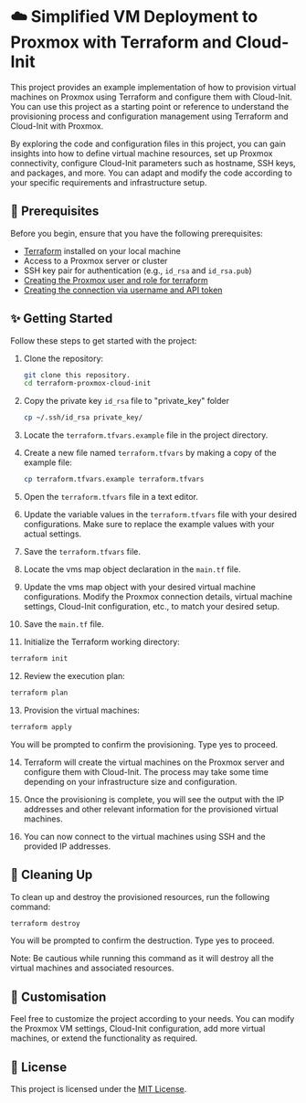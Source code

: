 # ☁️ Simplified VM Deployment to Proxmox with Terraform and Cloud-Init

This project provides an example implementation of how to provision virtual machines on Proxmox using Terraform and configure them with Cloud-Init. You can use this project as a starting point or reference to understand the provisioning process and configuration management using Terraform and Cloud-Init with Proxmox.

By exploring the code and configuration files in this project, you can gain insights into how to define virtual machine resources, set up Proxmox connectivity, configure Cloud-Init parameters such as hostname, SSH keys, and packages, and more. You can adapt and modify the code according to your specific requirements and infrastructure setup.

## 🔧 Prerequisites

Before you begin, ensure that you have the following prerequisites:

- [Terraform](https://www.terraform.io/downloads.html) installed on your local machine
- Access to a Proxmox server or cluster
- SSH key pair for authentication (e.g., `id_rsa` and `id_rsa.pub`)
- [Creating the Proxmox user and role for terraform](https://registry.terraform.io/providers/Telmate/proxmox/latest/docs#creating-the-proxmox-user-and-role-for-terraform)
- [Creating the connection via username and API token](https://registry.terraform.io/providers/Telmate/proxmox/latest/docs#creating-the-connection-via-username-and-api-token)

## ✨ Getting Started

Follow these steps to get started with the project:

1. Clone the repository:

   ```bash
   git clone this repository.
   cd terraform-proxmox-cloud-init
   ```

2. Copy the private key `id_rsa` file to "private_key" folder

   ```bash
   cp ~/.ssh/id_rsa private_key/
   ```

3. Locate the `terraform.tfvars.example` file in the project directory.

4. Create a new file named `terraform.tfvars` by making a copy of the example file:

   ```bash
   cp terraform.tfvars.example terraform.tfvars
   ```

5. Open the `terraform.tfvars` file in a text editor.

6. Update the variable values in the `terraform.tfvars` file with your desired configurations. Make sure to replace the example values with your actual settings.

7. Save the `terraform.tfvars` file.

8.  Locate the vms map object declaration in the `main.tf` file.

9. Update the vms map object with your desired virtual machine configurations. Modify the Proxmox connection details, virtual machine settings, Cloud-Init configuration, etc., to match your desired setup.

10. Save the `main.tf` file.

11. Initialize the Terraform working directory:

   ```bash
   terraform init
   ```

12. Review the execution plan:

   ```bash
   terraform plan
   ```

13. Provision the virtual machines:

   ```bash
   terraform apply
   ```

You will be prompted to confirm the provisioning. Type yes to proceed.

14. Terraform will create the virtual machines on the Proxmox server and configure them with Cloud-Init. The process may take some time depending on your infrastructure size and configuration.

15. Once the provisioning is complete, you will see the output with the IP addresses and other relevant information for the provisioned virtual machines.

16. You can now connect to the virtual machines using SSH and the provided IP addresses.

## 🧹 Cleaning Up

To clean up and destroy the provisioned resources, run the following command:

   ```bash
   terraform destroy
   ```

You will be prompted to confirm the destruction. Type yes to proceed.

Note: Be cautious while running this command as it will destroy all the virtual machines and associated resources.

## 🎨 Customisation

Feel free to customize the project according to your needs. You can modify the Proxmox VM settings, Cloud-Init configuration, add more virtual machines, or extend the functionality as required.

## 📜 License

This project is licensed under the [MIT License](https://opensource.org/licenses/MIT).
